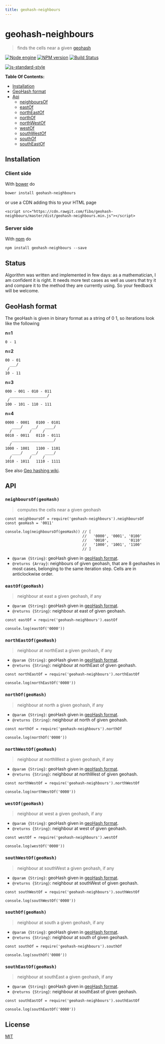 ```yaml
---
title: geohash-neighbours
---
```

# geohash-neighbours

> finds the cells near a given [geohash][1]

[![Node engine](https://img.shields.io/node/v/geohash-neighbours.svg)](https://nodejs.org/en/) [![NPM version](https://badge.fury.io/js/geohash-neighbours.svg)](http://badge.fury.io/js/geohash-neighbours) [![Build Status](https://travis-ci.org/fibo/geohash-neighbours.svg?branch=master)](https://travis-ci.org/fibo/geohash-neighbours?branch=master)

[![js-standard-style](https://cdn.rawgit.com/feross/standard/master/badge.svg)](https://github.com/feross/standard)

**Table Of Contents:**

* [Installation](#installation)
* [GeoHash format](#geohash-format)
* [Api](http://g14n.info/dflow/api)
  - [neighboursOf](#neighboursofgeohash)
  - [eastOf](#eastofgeohash)
  - [northEastOf](#northeastofgeohash)
  - [northOf](#northofgeohash)
  - [northWestOf](#northwestofgeohash)
  - [westOf](#westofgeohash)
  - [southWestOf](#southwestofgeohash)
  - [southOf](#southofgeohash)
  - [southEastOf](#southeastofgeohash)

## Installation

### Client side

With [bower](http://bower.io/) do

```bash
bower install geohash-neighbours
```

or use a CDN adding this to your HTML page

```
<script src="https://cdn.rawgit.com/fibo/geohash-neighbours/master/dist/geohash-neighbours.min.js"></script>
```

### Server side

With [npm](https://www.npmjs.com/) do

```
npm install geohash-neighbours --save
```

## Status

Algorithm was written and implemented in few days: as a mathematician, I am
confident it is right. It needs more test cases as well as users that try it
and compare it to the method they are currently using.
So your feedback will be welcome.

## GeoHash format

The geoHash is given in binary format as a string of 0 1, so iterations look like the following

**n=1**

```
0 - 1
```

**n=2**

```
00 - 01
  ___/
 /
10 - 11
```

**n=3**

```
000 - 001 - 010 - 011
  _________________/
 /
100 - 101 - 110 - 111
```

**n=4**

```
0000 - 0001   0100 - 0101
   ____/    __/   ____/
  /        /     /
0010 - 0011   0110 - 0111
   ___________________/
  /
1000 - 1001   1100 - 1101
   ____/    __/   ____/
  /        /     /
1010 - 1011   1110 - 1111
```

See also [Geo hashing wiki][2].

## API

### `neighboursOf(geoHash)`

> computes the cells near a given geohash

```
const neighboursOf = require('geohash-neighbours').neighboursOf
const geoHash = '0011'

console.log(neighboursOf(geoHash)) // [
                                   //   '0000', '0001', '0100'
                                   //   '0010',         '0110'
                                   //   '1000', '1001', '1100'
                                   // ]
```

* `@param {String}`: geoHash given in [geoHash format](#geohash-format).
* `@returns {Array}`: neighbours of given geohash, that are 8 geohashes in most cases, belonging to the same iteration step. Cells are in anticlockwise order.

### `eastOf(geoHash)`

> neighbour at east a given geohash, if any

* `@param {String}`: geoHash given in [geoHash format](#geohash-format).
* `@returns {String}`: neighbour at east of given geohash.

```
const eastOf = require('geohash-neighbours').eastOf

console.log(eastOf('0000'))
```

### `northEastOf(geoHash)`

> neighbour at northEast a given geohash, if any

* `@param {String}`: geoHash given in [geoHash format](#geohash-format).
* `@returns {String}`: neighbour at northEast of given geohash.

```
const northEastOf = require('geohash-neighbours').northEastOf

console.log(northEastOf('0000'))
```

### `northOf(geoHash)`

> neighbour at north a given geohash, if any

* `@param {String}`: geoHash given in [geoHash format](#geohash-format).
* `@returns {String}`: neighbour at north of given geohash.

```
const northOf = require('geohash-neighbours').northOf

console.log(northOf('0000'))
```

### `northWestOf(geoHash)`

> neighbour at northWest a given geohash, if any

* `@param {String}`: geoHash given in [geoHash format](#geohash-format).
* `@returns {String}`: neighbour at northWest of given geohash.

```
const northWestOf = require('geohash-neighbours').northWestOf

console.log(northWestOf('0000'))
```

### `westOf(geoHash)`

> neighbour at west a given geohash, if any

* `@param {String}`: geoHash given in [geoHash format](#geohash-format).
* `@returns {String}`: neighbour at west of given geohash.

```
const westOf = require('geohash-neighbours').westOf

console.log(westOf('0000'))
```

### `southWestOf(geoHash)`

> neighbour at southWest a given geohash, if any

* `@param {String}`: geoHash given in [geoHash format](#geohash-format).
* `@returns {String}`: neighbour at southWest of given geohash.

```
const southWestOf = require('geohash-neighbours').southWestOf

console.log(southWestOf('0000'))
```

### `southOf(geoHash)`

> neighbour at south a given geohash, if any

* `@param {String}`: geoHash given in [geoHash format](#geohash-format).
* `@returns {String}`: neighbour at south of given geohash.

```
const southOf = require('geohash-neighbours').southOf

console.log(southOf('0000'))
```

### `southEastOf(geoHash)`

> neighbour at southEast a given geohash, if any

* `@param {String}`: geoHash given in [geoHash format](#geohash-format).
* `@returns {String}`: neighbour at southEast of given geohash.

```
const southEastOf = require('geohash-neighbours').southEastOf

console.log(southEastOf('0000'))
```

## License

[MIT](http://g14n.info/mit-license/)

[1]: https://en.wikipedia.org/wiki/Geohash "Geohash"
[2]: http://wiki.xkcd.com/geohashing/Main_Page "Geo hashing wiki"

